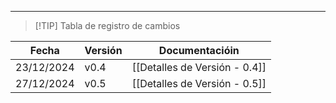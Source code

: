 
---

> [!TIP] Tabla de registro de cambios

| Fecha      | Versión | Documentacióin                |
| ---------- | ------- | ----------------------------- |
| 23/12/2024 | v0.4    | [[Detalles de Versión - 0.4]] |
| 27/12/2024 | v0.5    | [[Detalles de Versión - 0.5]] |

